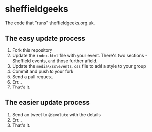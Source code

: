 sheffieldgeeks
==============

The code that "runs" sheffieldgeeks.org.uk.

## The easy update process

1. Fork this repository
1. Update the `index.html` file with your event. There's two sections - Sheffield events, and those further afield.
1. Update the `media\css\events.css` file to add a style to your group
1. Commit and push to your fork
1. Send a pull request.
1. Err...
1. That's it.

## The easier update process

1. Send an tweet to `@devolute` with the details.
1. Err…
1. That's it.

